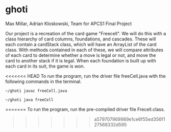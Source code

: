 # ghoti
Max Millar, Adrian Kloskowski, Team for APCS1 Final Project

Our project is a recreation of the card game "Freecell". We will do this with a
class hierarchy of card columns, foundations, and cascades. These will each
contain a cardStack class, which will have an ArrayList of the card class. With
methods contained in each of these, we will compare attributes of each card
to determine whether a move is legal or not, and move the card to another stack
if it is legal. When each foundation is built up with each card in its suit,
the game is won.

<<<<<<< HEAD
To run the program, run the driver file freeCell.java with the following
commands in the terminal.

```
~/ghoti javac freeCell.java

~/ghoti java freeCell
```
=======
To run the program, run the pre-compiled driver file Frecell.class.
>>>>>>> a579707969989e1ce6f55ed356f127568332d595
